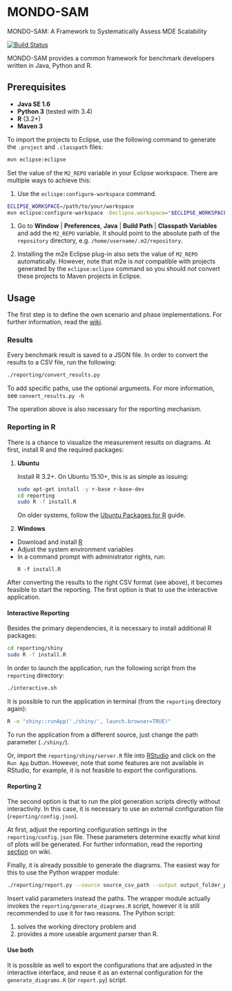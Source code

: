 # MONDO-SAM
MONDO-SAM: A Framework to Systematically Assess MDE Scalability  

[![Build Status](https://travis-ci.org/FTSRG/mondo-sam.svg)](https://travis-ci.org/FTSRG/mondo-sam)

MONDO-SAM provides a common framework for benchmark developers written in Java, Python and R.

## Prerequisites

 * **Java SE 1.6**
 * **Python 3** (tested with 3.4)
 * **R** (3.2+)
 * **Maven 3**

To import the projects to Eclipse, use the following command to generate the `.project` and `.classpath` files:

```bash
mvn eclipse:eclipse
```

Set the value of the `M2_REPO` variable in your Eclipse workspace. There are multiple ways to achieve this:

1. Use the `eclispe:configure-workspace` command.

  ```bash
  ECLIPSE_WORKSPACE=/path/to/your/workspace
  mvn eclipse:configure-workspace -Declipse.workspace="$ECLIPSE_WORKSPACE"
  ```

1. Go to **Window** | **Preferences**, **Java** | **Build Path** | **Classpath Variables** and add the `M2_REPO` variable. It should point to the absolute path of the `repository` directory, e.g. `/home/username/.m2/repository`.

1. Installing the m2e Eclipse plug-in also sets the value of `M2_REPO` automatically. However, note that m2e is *not* compatible with projects generated by the `eclipse:eclipse` command so you should *not* convert these projects to Maven projects in Eclipse.


## Usage

The first step is to define the own scenario and phase implementations. For further information, read the [wiki](https://github.com/FTSRG/mondo-sam/wiki).

### Results

Every benchmark result is saved to a JSON file. In order to convert the results to a CSV file, run the following:

```bash
./reporting/convert_results.py
```

To add specific paths, use the optional arguments. For more information, see `convert_results.py -h`

The operation above is also necessary for the reporting mechanism.

### Reporting in R

There is a chance to visualize the measurement results on diagrams. At first, install R and the required packages:

1. **Ubuntu**  

   Install R 3.2+. On Ubuntu 15.10+, this is as simple as issuing:

   ```bash
   sudo apt-get install -y r-base r-base-dev  
   cd reporting  
   sudo R -f install.R  
   ```

   On older systems, follow the [Ubuntu Packages for R](https://cran.r-project.org/bin/linux/ubuntu/README.html) guide.

2. **Windows**
 * Download and install [R](http://cran.r-project.org/bin/windows/base/)
 * Adjust the system environment variables
 * In a command prompt with administrator rights, run:
   ```
   R -f install.R
   ```

After converting the results to the right CSV format (see above), it becomes feasible to start the reporting. The first option is that to use the interactive application.

#### Interactive Reporting

Besides the primary dependencies, it is necessary to install additional R packages:

```bash
cd reporting/shiny
sudo R -f install.R  
```

In order to launch the application, run the following script from the `reporting` directory:
```bash
./interactive.sh
```

It is possible to run the application in terminal (from the `reporting` directory again):

```bash
R -e "shiny::runApp('./shiny/', launch.browser=TRUE)"
```

To run the application from a different source, just change the path parameter (`./shiny/`).


Or, import the `reporting/shiny/server.R` file into [RStudio](http://www.rstudio.com/) and click on the `Run App` button. However, note that some features are not available in RStudio, for example, it is not feasible to export the configurations.

#### Reporting 2

The second option is that to run the plot generation scripts directly without interactivity. In this case, it is necessary to use an external configuration file (`reporting/config.json`).

At first, adjust the reporting configuration settings in the `reporting/config.json` file. These parameters determine exactly what kind of plots will be generated. For further information, read the reporting [section](https://github.com/FTSRG/mondo-sam/wiki/Reporting) on wiki.

Finally, it is already possible to generate the diagrams. The easiest way for this to use the Python wrapper module:

```bash
./reporting/report.py --source source_csv_path --output output_folder_path --config config_json_path`
```

Insert valid parameters instead the paths. The wrapper module actually invokes the `reporting/generate_diagrams.R` script, however it is still recommended to use it for two reasons. The Python script:
 1. solves the working directory problem and
 2. provides a more useable argument parser than R.

#### Use both

It is possible as well to export the configurations that are adjusted in the interactive interface, and reuse it as an external configuration for the `generate_diagrams.R` (or `report.py`) script.
